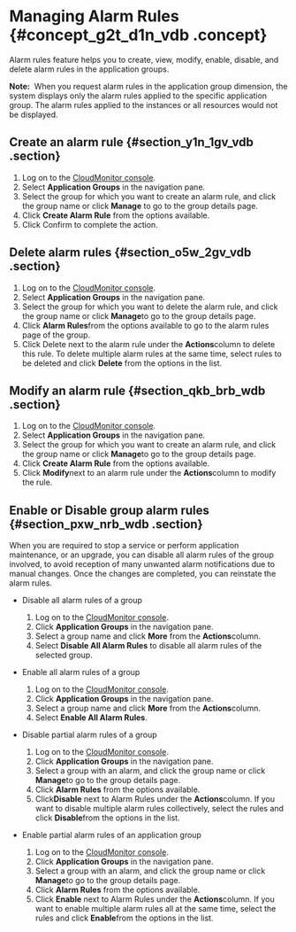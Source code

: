 # Managing Alarm Rules {#concept_g2t_d1n_vdb .concept}

Alarm rules feature helps you to create, view, modify, enable, disable, and delete alarm rules in the application groups.

**Note:**  When you request alarm rules in the application group dimension, the system displays only the alarm rules applied to the specific application group. The alarm rules applied to the instances or all resources would not be displayed.

## Create an alarm rule {#section_y1n_1gv_vdb .section}

1.  Log on to the [CloudMonitor console](https://partners-intl.console.aliyun.com/#/cms).
2.  Select **Application Groups** in the navigation pane.
3.  Select the group for which you want to create an alarm rule, and click the group name or click **Manage** to go to the group details page.
4.  Click **Create Alarm Rule** from the options available.
5.  Click Confirm to complete the action.

## Delete alarm rules {#section_o5w_2gv_vdb .section}

1.  Log on to the [CloudMonitor console](https://partners-intl.console.aliyun.com/#/cms).
2.  Select **Application Groups** in the navigation pane.
3.  Select the group for which you want to delete the alarm rule, and click the group name or click **Manage**to go to the group details page.
4.  Click **Alarm Rules**from the options available to go to the alarm rules page of the group.
5.  Click Delete next to the alarm rule under the **Actions**column to delete this rule. To delete multiple alarm rules at the same time, select rules to be deleted and click **Delete** from the options in the list.

## Modify an alarm rule {#section_qkb_brb_wdb .section}

1.  Log on to the [CloudMonitor console](https://partners-intl.console.aliyun.com/#/cms).
2.  Select **Application Groups** in the navigation pane.
3.  Select the group for which you want to create an alarm rule, and click the group name or click **Manage**to go to the group details page.
4.  Click **Create Alarm Rule** from the options available.
5.  Click **Modify**next to an alarm rule under the **Actions**column to modify the rule.

## Enable or Disable group alarm rules {#section_pxw_nrb_wdb .section}

When you are required to stop a service or perform application maintenance, or an upgrade, you can disable all alarm rules of the group involved, to avoid reception of many unwanted alarm notifications due to manual changes. Once the changes are completed, you can reinstate the alarm rules.

-   Disable all alarm rules of a group
    1.  Log on to the [CloudMonitor console](https://partners-intl.console.aliyun.com/#/cms).
    2.  Click **Application Groups** in the navigation pane.
    3.  Select a group name and click **More** from the **Actions**column.
    4.  Select **Disable All Alarm Rules** to disable all alarm rules of the selected group.

-   Enable all alarm rules of a group
    1.  Log on to the [CloudMonitor console](https://partners-intl.console.aliyun.com/#/cms).
    2.  Click **Application Groups** in the navigation pane.
    3.  Select a group name and click **More** from the **Actions**column.
    4.  Select **Enable All Alarm Rules**.
-   Disable partial alarm rules of a group
    1.  Log on to the [CloudMonitor console](https://partners-intl.console.aliyun.com/#/cms).
    2.  Click **Application Groups** in the navigation pane.
    3.  Select a group with an alarm, and click the group name or click **Manage**to go to the group details page.
    4.  Click **Alarm Rules** from the options available.
    5.  Click**Disable** next to Alarm Rules under the **Actions**column. If you want to disable multiple alarm rules collectively, select the rules and click **Disable**from the options in the list.
-   Enable partial alarm rules of an application group
    1.  Log on to the [CloudMonitor console](https://partners-intl.console.aliyun.com/#/cms).
    2.  Click **Application Groups** in the navigation pane.
    3.  Select a group with an alarm, and click the group name or click **Manage**to go to the group details page.
    4.  Click **Alarm Rules** from the options available.
    5.  Click **Enable** next to Alarm Rules under the **Actions**column. If you want to enable multiple alarm rules all at the same time, select the rules and click **Enable**from the options in the list.

